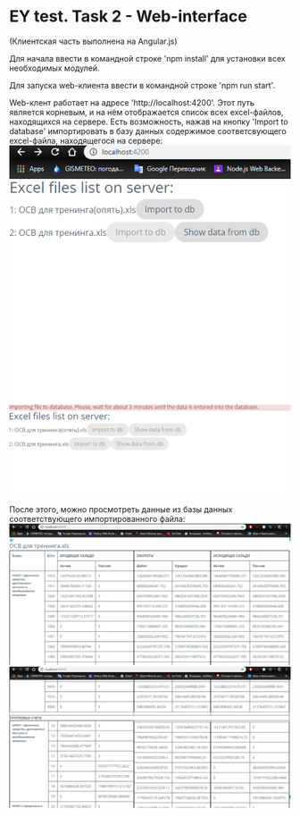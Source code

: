 # EY test. Task 2 - Web-interface
(Клиентская часть выполнена на Angular.js)

Для начала ввести в командной строке 'npm install' для установки всех необходимых модулей.

Для запуска web-клиента ввести в командной строке 'npm run start'.

Web-клент работает на адресе 'http://localhost:4200'.
Этот путь является корневым, и на нём отображается список всех excel-файлов,
находящихся на сервере. Есть возможность, нажав на кнопку 'Import to database'
импортировать в базу данных содержимое соответсвующего excel-файла,
находящегося на сервере:
![](https://github.com/archibald2406/EY-test-task2-Web-interface/blob/master/screenshots/1.png)
![](https://github.com/archibald2406/EY-test-task2-Web-interface/blob/master/screenshots/2.png)

После этого, можно просмотреть данные из базы данных соответствующего
импортированного файла: 
![](https://github.com/archibald2406/EY-test-task2-Web-interface/blob/master/screenshots/3.png)
![](https://github.com/archibald2406/EY-test-task2-Web-interface/blob/master/screenshots/4.png)
